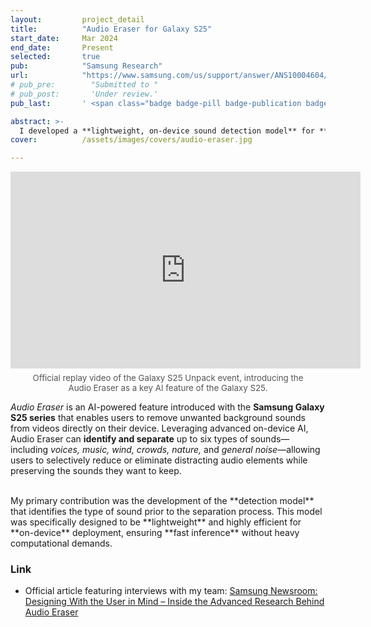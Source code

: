 ```yaml
---
layout:         project_detail
title:          "Audio Eraser for Galaxy S25"
start_date:     Mar 2024
end_date:       Present
selected:       true
pub:            "Samsung Research"
url:            "https://www.samsung.com/us/support/answer/ANS10004604/"
# pub_pre:        "Submitted to "
# pub_post:       'Under review.'
pub_last:       ' <span class="badge badge-pill badge-publication badge-success">Commercialized</span>'

abstract: >-
  I developed a **lightweight, on-device sound detection model** for **Samsung’s Audio Eraser** feature on the Galaxy S25 series. My work focused on building and validating a robust model that accurately classifies various sound types, enabling effective background noise removal in videos.
cover:          /assets/images/covers/audio-eraser.jpg

---
```



<div style="margin:1em 0; text-align:center;">
  <iframe width="560" height="315" src="https://www.youtube.com/embed/HinL5jCy_oI?start=2907" title="YouTube video player" frameborder="0" allowfullscreen></iframe>
  <p style="color:#555; font-size:0.95em; margin-top:0.5em;">
    Official replay video of the Galaxy S25 Unpack event, introducing the<br>
    Audio Eraser as a key AI feature of the Galaxy S25.
  </p>
</div>

_Audio Eraser_ is an AI-powered feature introduced with the **Samsung Galaxy S25 series** that enables users to remove unwanted background sounds from videos directly on their device. Leveraging advanced on-device AI, Audio Eraser can **identify and separate** up to six types of sounds—including _voices, music, wind, crowds, nature,_ and _general noise_—allowing users to selectively reduce or eliminate distracting audio elements while preserving the sounds they want to keep.

<br>
My primary contribution was the development of the **detection model** that identifies the type of sound prior to the separation process. This model was specifically designed to be **lightweight** and highly efficient for **on-device** deployment, ensuring **fast inference** without heavy computational demands.

### Link

- Official article featuring interviews with my team: [Samsung Newsroom: Designing With the User in Mind – Inside the Advanced Research Behind Audio Eraser](https://news.samsung.com/global/interview-designing-with-the-user-in-mind-inside-the-advanced-research-behind-audio-eraser)